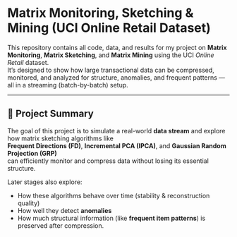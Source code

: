 # Matrix Monitoring, Sketching & Mining (UCI Online Retail Dataset)

This repository contains all code, data, and results for my project on **Matrix Monitoring**, **Matrix Sketching**, and **Matrix Mining** using the UCI *Online Retail* dataset.  
It’s designed to show how large transactional data can be compressed, monitored, and analyzed for structure, anomalies, and frequent patterns — all in a streaming (batch-by-batch) setup.

---

## 🧠 Project Summary

The goal of this project is to simulate a real-world **data stream** and explore how matrix sketching algorithms like  
**Frequent Directions (FD)**, **Incremental PCA (IPCA)**, and **Gaussian Random Projection (GRP)**  
can efficiently monitor and compress data without losing its essential structure.

Later stages also explore:
- How these algorithms behave over time (stability & reconstruction quality)
- How well they detect **anomalies**
- How much structural information (like **frequent item patterns**) is preserved after compression.